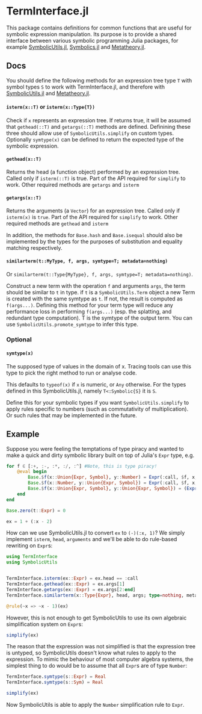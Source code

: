 # TermInterface.jl

This package contains definitions for common functions that are useful for symbolic expression manipulation.
Its purpose is to provide a shared interface between various symbolic programming Julia packages, for example 
[SymbolicUtils.jl](https://github.com/JuliaSymbolics/SymbolicUtils.jl), [Symbolics.jl](https://github.com/JuliaSymbolics/Symbolics.jl) and [Metatheory.jl](https://github.com/0x0f0f0f/Metatheory.jl).

## Docs
You should define the following methods for an expression tree type `T` with symbol types `S` to  work
with TermInterface.jl, and therefore with [SymbolicUtils.jl](https://github.com/JuliaSymbolics/SymbolicUtils.jl) 
and [Metatheory.jl](https://github.com/0x0f0f0f/Metatheory.jl).

#### `isterm(x::T)` or `isterm(x::Type{T})`

Check if `x` represents an expression tree. If returns true,
it will be assumed that `gethead(::T)` and `getargs(::T)`
methods are defined. Definining these three should allow use
of `SymbolicUtils.simplify` on custom types. Optionally `symtype(x)` can be
defined to return the expected type of the symbolic expression.

#### `gethead(x::T)`

Returns the head (a function object) performed by an expression
tree. Called only if `isterm(::T)` is true. Part of the API required
for `simplify` to work. Other required methods are `getargs` and `isterm`

#### `getargs(x::T)`

Returns the arguments (a `Vector`) for an expression tree.
Called only if `isterm(x)` is `true`. Part of the API required
for `simplify` to work. Other required methods are `gethead` and `isterm`

In addition, the methods for `Base.hash` and `Base.isequal` should also be implemented by the types for the purposes of substitution and equality matching respectively.

#### `similarterm(t::MyType, f, args, symtype=T; metadata=nothing)`

Or `similarterm(t::Type{MyType}, f, args, symtype=T; metadata=nothing)`.

Construct a new term with the operation `f` and arguments `args`, the term should be similar to `t` in type. if `t` is a `SymbolicUtils.Term` object a new Term is created with the same symtype as `t`. If not, the result is computed as `f(args...)`. Defining this method for your term type will reduce any performance loss in performing `f(args...)` (esp. the splatting, and redundant type computation). T is the symtype of the output term. You can use `SymbolicUtils.promote_symtype` to infer this type.

### Optional

#### `symtype(x)`

The supposed type of values in the domain of x. Tracing tools can use this type to
pick the right method to run or analyse code.

This defaults to `typeof(x)` if `x` is numeric, or `Any` otherwise.
For the types defined in this SymbolicUtils.jl, namely `T<:Symbolic{S}` it is `S`.

Define this for your symbolic types if you want `SymbolicUtils.simplify` to apply rules
specific to numbers (such as commutativity of multiplication). Or such
rules that may be implemented in the future.

## Example

Suppose you were feeling the temptations of type piracy and wanted to make a quick and dirty
symbolic library built on top of Julia's `Expr` type, e.g.

```julia
for f ∈ [:+, :-, :*, :/, :^] #Note, this is type piracy!
    @eval begin
        Base.$f(x::Union{Expr, Symbol}, y::Number) = Expr(:call, $f, x, y)
        Base.$f(x::Number, y::Union{Expr, Symbol}) = Expr(:call, $f, x, y)
        Base.$f(x::Union{Expr, Symbol}, y::Union{Expr, Symbol}) = (Expr(:call, $f, x, y))
    end
end

Base.zero(t::Expr) = 0

ex = 1 + (:x - 2)
```


How can we use SymbolicUtils.jl to convert `ex` to `(-)(:x, 1)`? We simply implement `isterm`,
`head`, `arguments` and we'll be able to do rule-based rewriting on `Expr`s:
```julia
using TermInterface
using SymbolicUtils


TermInterface.isterm(ex::Expr) = ex.head == :call
TermInterface.gethead(ex::Expr) = ex.args[1]
TermInterface.getargs(ex::Expr) = ex.args[2:end]
TermInterface.similarterm(x::Type{Expr}, head, args; type=nothing, metadata=nothing) = Expr(:call, head, args...)

@rule(~x => ~x - 1)(ex)
```

However, this is not enough to get SymbolicUtils to use its own algebraic simplification system on `Expr`s:
```julia
simplify(ex)
```

The reason that the expression was not simplified is that the expression tree is untyped, so SymbolicUtils 
doesn't know what rules to apply to the expression. To mimic the behaviour of most computer algebra 
systems, the simplest thing to do would be to assume that all `Expr`s are of type `Number`:

```julia
TermInterface.symtype(s::Expr) = Real
TermInterface.symtype(s::Sym) = Real

simplify(ex)
```

Now SymbolicUtils is able to apply the `Number` simplification rule to `Expr`.
